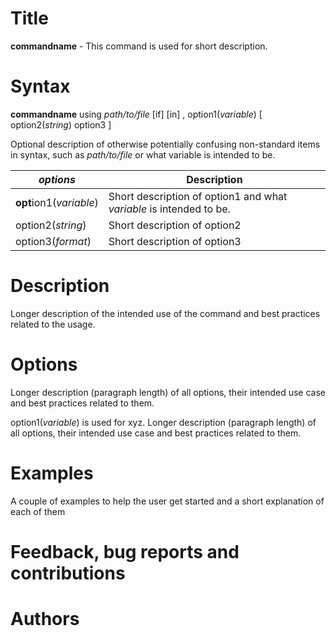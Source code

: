 Title
=======

__commandname__ - This command is used for short description.

Syntax
=======


__commandname__ using _path/to/file_ [if] [in] , option1(_variable_) [ option2(_string_) option3 ]


Optional description of otherwise potentially confusing non-standard items in syntax, such as _path/to/file_ or what variable is intended to be.

| _options_            | Description                                                       |
|-------------------|-------------------------------------------------------------------|
| **opt**ion1(_variable_) | Short description of option1 and what _variable_ is intended to be. |
| option2(_string_)   | Short description of option2                                      |
| option3(_format_)  | Short description of option3                                      |

Description
=======

Longer description of the intended use of the command and best practices related to the usage.

Options
=======

Longer description (paragraph length) of all options, their intended use case and best practices related to them.

option1(_variable_) is used for xyz. Longer description (paragraph length) of all options, their intended use case and best practices related to them.

Examples
=======

A couple of examples to help the user get started and a short explanation of each of them

Feedback, bug reports and contributions
=======

Authors
=======

